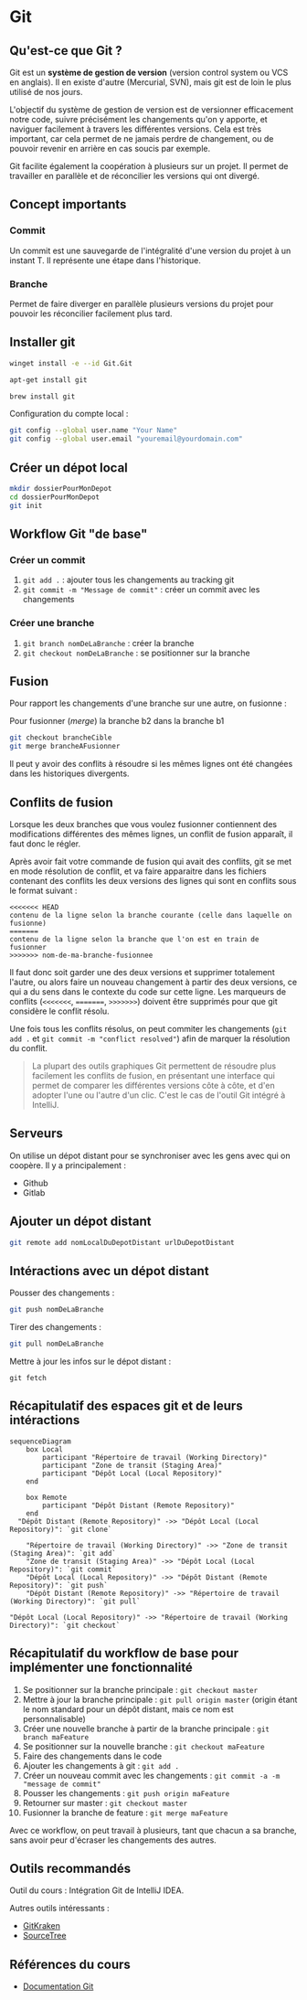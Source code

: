 # Git

## Qu'est-ce que Git ?

Git est un **système de gestion de version** (version control system ou VCS en anglais). Il en existe d'autre (Mercurial, SVN), mais git est de loin le plus utilisé de nos jours.

L'objectif du système de gestion de version est de versionner efficacement notre code, suivre précisément les changements qu'on y apporte, et naviguer facilement à travers les différentes versions. Cela est très important, car cela permet de ne jamais perdre de changement, ou de pouvoir revenir en arrière en cas soucis par exemple.

Git facilite également la coopération à plusieurs sur un projet. Il permet de travailler en parallèle et de réconcilier les versions qui ont divergé.

## Concept importants

### Commit

Un commit est une sauvegarde de l'intégralité d'une version du projet à un instant T. Il représente une étape dans l'historique.

### Branche

Permet de faire diverger en parallèle plusieurs versions du projet pour pouvoir les réconcilier facilement plus tard.

## Installer git

<tabs>
<tab title="Windows (winget)">

```bash
winget install -e --id Git.Git
```

</tab>
<tab title="Debian/Ubuntu (APT)">

```Bash
apt-get install git
```

</tab>
<tab title="MacOS (Homebrew)">

```Bash
brew install git
```

</tab>
</tabs>


Configuration du compte local :

```bash
git config --global user.name "Your Name"
git config --global user.email "youremail@yourdomain.com"
```

## Créer un dépot local

```bash
mkdir dossierPourMonDepot
cd dossierPourMonDepot
git init
```

## Workflow Git "de base"

### Créer un commit

1. `git add .` : ajouter tous les changements au tracking git
2. `git commit -m "Message de commit"` : créer un commit avec les changements

### Créer une branche

1. `git branch nomDeLaBranche` : créer la branche
2. `git checkout nomDeLaBranche` : se positionner sur la branche

## Fusion

Pour rapport les changements d'une branche sur une autre, on fusionne :

Pour fusionner (*merge*) la branche b2 dans la branche b1

```bash
git checkout brancheCible
git merge brancheAFusionner
```

Il peut y avoir des conflits à résoudre si les mêmes lignes ont été changées dans les historiques divergents.

## Conflits de fusion

Lorsque les deux branches que vous voulez fusionner contiennent des modifications différentes des mêmes lignes, un conflit de fusion apparaît, il faut donc le régler.

Après avoir fait votre commande de fusion qui avait des conflits, git se met en mode résolution de conflit, et va faire apparaitre dans les fichiers contenant des conflits les deux versions des lignes qui sont en conflits sous le format suivant :

```
<<<<<<< HEAD
contenu de la ligne selon la branche courante (celle dans laquelle on fusionne)
=======
contenu de la ligne selon la branche que l'on est en train de fusionner
>>>>>>> nom-de-ma-branche-fusionnee
```

Il faut donc soit garder une des deux versions et supprimer totalement l'autre, ou alors faire un nouveau changement à partir des deux versions, ce qui a du sens dans le contexte du code sur cette ligne. Les marqueurs de conflits (`<<<<<<<`, `=======`, `>>>>>>>`) doivent être supprimés pour que git considère le conflit résolu.

Une fois tous les conflits résolus, on peut commiter les changements (`git add .` et `git commit -m "conflict resolved"`) afin de marquer la résolution du conflit.

> La plupart des outils graphiques Git permettent de résoudre plus facilement les conflits de fusion, en présentant une interface qui permet de comparer les différentes versions côte à côte, et d'en adopter l'une ou l'autre d'un clic. C'est le cas de l'outil Git intégré à IntelliJ.

## Serveurs

On utilise un dépot distant pour se synchroniser avec les gens avec qui on coopère. Il y a principalement :

- Github
- Gitlab

## Ajouter un dépot distant

```bash
git remote add nomLocalDuDepotDistant urlDuDepotDistant
```

## Intéractions avec un dépot distant

Pousser des changements :

```bash
git push nomDeLaBranche
```

Tirer des changements :

```bash
git pull nomDeLaBranche
```

Mettre à jour les infos sur le dépot distant :

```
git fetch
```

## Récapitulatif des espaces git et de leurs intéractions

```mermaid
sequenceDiagram
    box Local
        participant "Répertoire de travail (Working Directory)"
        participant "Zone de transit (Staging Area)"
        participant "Dépôt Local (Local Repository)"
    end

    box Remote
        participant "Dépôt Distant (Remote Repository)"
    end
  "Dépôt Distant (Remote Repository)" ->> "Dépôt Local (Local Repository)": `git clone`

    "Répertoire de travail (Working Directory)" ->> "Zone de transit (Staging Area)": `git add`
    "Zone de transit (Staging Area)" ->> "Dépôt Local (Local Repository)": `git commit`
    "Dépôt Local (Local Repository)" ->> "Dépôt Distant (Remote Repository)": `git push`
    "Dépôt Distant (Remote Repository)" ->> "Répertoire de travail (Working Directory)": `git pull`

"Dépôt Local (Local Repository)" ->> "Répertoire de travail (Working Directory)": `git checkout`

```

## Récapitulatif du workflow de base pour implémenter une fonctionnalité

1. Se positionner sur la branche principale : `git checkout master`
2. Mettre à jour la branche principale : `git pull origin master` (origin étant le nom standard pour un dépôt distant, mais ce nom est personnalisable)
3. Créer une nouvelle branche à partir de la branche principale : `git branch maFeature`
4. Se positionner sur la nouvelle branche : `git checkout maFeature`
5. Faire des changements dans le code
6. Ajouter les changements à git : `git add .`
7. Créer un nouveau commit avec les changements : `git commit -a -m "message de commit"`
8. Pousser les changements : `git push origin maFeature`
9. Retourner sur master : `git checkout master`
10. Fusionner la branche de feature : `git merge maFeature`

Avec ce workflow, on peut travail à plusieurs, tant que chacun a sa branche, sans avoir peur d'écraser les changements des autres.

## Outils recommandés

Outil du cours : Intégration Git de IntelliJ IDEA.

Autres outils intéressants :

- [GitKraken](https://www.gitkraken.com/)
- [SourceTree](https://www.sourcetreeapp.com/)

## Références du cours

- [Documentation Git](https://git-scm.com/doc)